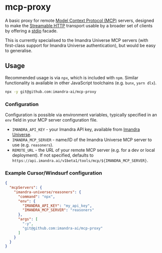 # mcp-proxy

A basic proxy for remote [Model Context Protocol (MCP)](https://modelcontextprotocol.io/introduction) servers, designed to make the [Streamable HTTP](https://modelcontextprotocol.io/specification/2025-03-26/basic/transports#streamable-http) transport usable by a broader set of clients by offering a [stdio](https://modelcontextprotocol.io/specification/2025-03-26/basic/transports#stdio) facade.

This is currently specialised to the Imandra Universe MCP servers (with first-class support for Imandra Universe authentication), but would be easy to generalise.

## Usage

Recommended usage is via `npx`, which is included with `npm`. Similar functionality is available in other JavaScript toolchains (e.g. `bunx`, `yarn dlx`).

```bash
npx -y git@github.com:imandra-ai/mcp-proxy
```

### Configuration

Configuration is possible via environment variables, typically specified in an `env` field in your MCP server configuration file.

- `IMANDRA_API_KEY` - your Imandra API key, available from [Imandra Universe](https://universe.imandra.ai/user/api-keys).
- `IMANDRA_MCP_SERVER` - name/ID of the Imandra Universe MCP server to use (e.g. `reasoners`).
- `REMOTE_URL` - the URL of your remote MCP server (e.g. for a dev or local deployment). If not specified, defaults to `https://api.imandra.ai/v1beta1/tools/mcp/${IMANDRA_MCP_SERVER}`.

### Example Cursor/Windsurf configuration

```json
{
  "mcpServers": {
    "imandra-universe/reasoners": {
      "command": "npx",
      "env": {
        "IMANDRA_API_KEY": "my_api_key",
        "IMANDRA_MCP_SERVER": "reasoners"
      },
      "args": [
        "-y",
        "git@github.com:imandra-ai/mcp-proxy"
      ]
    }
  }
}
```